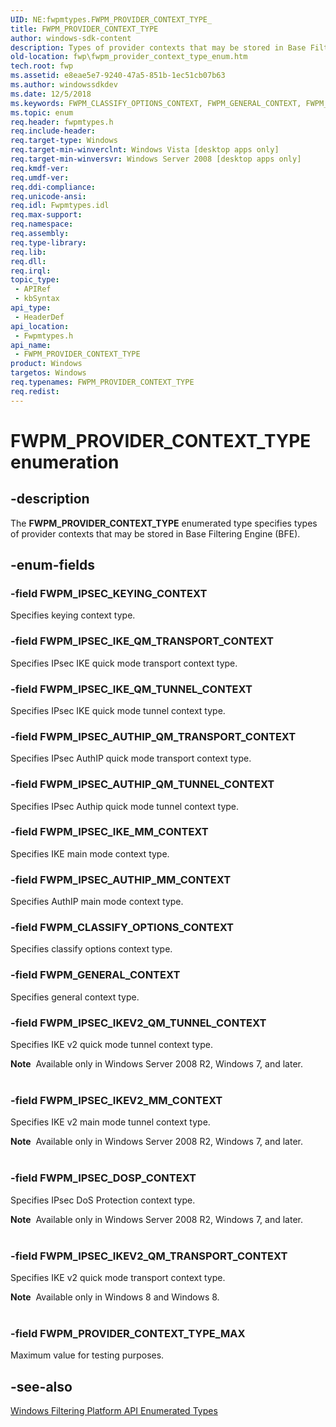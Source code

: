 ```yaml
---
UID: NE:fwpmtypes.FWPM_PROVIDER_CONTEXT_TYPE_
title: FWPM_PROVIDER_CONTEXT_TYPE
author: windows-sdk-content
description: Types of provider contexts that may be stored in Base Filtering Engine (BFE).
old-location: fwp\fwpm_provider_context_type_enum.htm
tech.root: fwp
ms.assetid: e8eae5e7-9240-47a5-851b-1ec51cb07b63
ms.author: windowssdkdev
ms.date: 12/5/2018
ms.keywords: FWPM_CLASSIFY_OPTIONS_CONTEXT, FWPM_GENERAL_CONTEXT, FWPM_IPSEC_AUTHIP_MM_CONTEXT, FWPM_IPSEC_AUTHIP_QM_TRANSPORT_CONTEXT, FWPM_IPSEC_AUTHIP_QM_TUNNEL_CONTEXT, FWPM_IPSEC_DOSP_CONTEXT, FWPM_IPSEC_IKEV2_MM_CONTEXT, FWPM_IPSEC_IKEV2_QM_TRANSPORT_CONTEXT, FWPM_IPSEC_IKEV2_QM_TUNNEL_CONTEXT, FWPM_IPSEC_IKE_MM_CONTEXT, FWPM_IPSEC_IKE_QM_TRANSPORT_CONTEXT, FWPM_IPSEC_IKE_QM_TUNNEL_CONTEXT, FWPM_IPSEC_KEYING_CONTEXT, FWPM_PROVIDER_CONTEXT_TYPE, FWPM_PROVIDER_CONTEXT_TYPE enumeration [Filtering], FWPM_PROVIDER_CONTEXT_TYPE_MAX, fwp.fwpm_provider_context_type_enum, fwpmtypes/FWPM_CLASSIFY_OPTIONS_CONTEXT, fwpmtypes/FWPM_GENERAL_CONTEXT, fwpmtypes/FWPM_IPSEC_AUTHIP_MM_CONTEXT, fwpmtypes/FWPM_IPSEC_AUTHIP_QM_TRANSPORT_CONTEXT, fwpmtypes/FWPM_IPSEC_AUTHIP_QM_TUNNEL_CONTEXT, fwpmtypes/FWPM_IPSEC_DOSP_CONTEXT, fwpmtypes/FWPM_IPSEC_IKEV2_MM_CONTEXT, fwpmtypes/FWPM_IPSEC_IKEV2_QM_TRANSPORT_CONTEXT, fwpmtypes/FWPM_IPSEC_IKEV2_QM_TUNNEL_CONTEXT, fwpmtypes/FWPM_IPSEC_IKE_MM_CONTEXT, fwpmtypes/FWPM_IPSEC_IKE_QM_TRANSPORT_CONTEXT, fwpmtypes/FWPM_IPSEC_IKE_QM_TUNNEL_CONTEXT, fwpmtypes/FWPM_IPSEC_KEYING_CONTEXT, fwpmtypes/FWPM_PROVIDER_CONTEXT_TYPE, fwpmtypes/FWPM_PROVIDER_CONTEXT_TYPE_MAX
ms.topic: enum
req.header: fwpmtypes.h
req.include-header: 
req.target-type: Windows
req.target-min-winverclnt: Windows Vista [desktop apps only]
req.target-min-winversvr: Windows Server 2008 [desktop apps only]
req.kmdf-ver: 
req.umdf-ver: 
req.ddi-compliance: 
req.unicode-ansi: 
req.idl: Fwpmtypes.idl
req.max-support: 
req.namespace: 
req.assembly: 
req.type-library: 
req.lib: 
req.dll: 
req.irql: 
topic_type:
 - APIRef
 - kbSyntax
api_type:
 - HeaderDef
api_location:
 - Fwpmtypes.h
api_name:
 - FWPM_PROVIDER_CONTEXT_TYPE
product: Windows
targetos: Windows
req.typenames: FWPM_PROVIDER_CONTEXT_TYPE
req.redist: 
---
```


# FWPM_PROVIDER_CONTEXT_TYPE enumeration


## -description


The <b>FWPM_PROVIDER_CONTEXT_TYPE</b> enumerated type specifies types of provider contexts that may be stored in Base Filtering Engine (BFE).


## -enum-fields




### -field FWPM_IPSEC_KEYING_CONTEXT

Specifies keying context type.


### -field FWPM_IPSEC_IKE_QM_TRANSPORT_CONTEXT

Specifies IPsec IKE quick mode transport context type.


### -field FWPM_IPSEC_IKE_QM_TUNNEL_CONTEXT

Specifies IPsec IKE quick mode tunnel context type.


### -field FWPM_IPSEC_AUTHIP_QM_TRANSPORT_CONTEXT

Specifies IPsec AuthIP quick mode transport context type.


### -field FWPM_IPSEC_AUTHIP_QM_TUNNEL_CONTEXT

Specifies IPsec Authip quick mode tunnel context type.


### -field FWPM_IPSEC_IKE_MM_CONTEXT

Specifies IKE main mode context type.


### -field FWPM_IPSEC_AUTHIP_MM_CONTEXT

Specifies AuthIP main mode context type.


### -field FWPM_CLASSIFY_OPTIONS_CONTEXT

Specifies classify options context type.


### -field FWPM_GENERAL_CONTEXT

Specifies general context type.


### -field FWPM_IPSEC_IKEV2_QM_TUNNEL_CONTEXT

Specifies IKE v2 quick mode tunnel context type.

<div class="alert"><b>Note</b>  Available only in Windows Server 2008 R2, Windows 7, and later.</div>
<div> </div>

### -field FWPM_IPSEC_IKEV2_MM_CONTEXT

Specifies IKE v2 main mode tunnel context type.

<div class="alert"><b>Note</b>  Available only in Windows Server 2008 R2, Windows 7, and later.</div>
<div> </div>

### -field FWPM_IPSEC_DOSP_CONTEXT

Specifies IPsec DoS Protection context type.

<div class="alert"><b>Note</b>  Available only in Windows Server 2008 R2, Windows 7, and later.</div>
<div> </div>

### -field FWPM_IPSEC_IKEV2_QM_TRANSPORT_CONTEXT

Specifies IKE v2 quick mode transport context type.

<div class="alert"><b>Note</b>  Available only in Windows 8 and Windows 8.</div>
<div> </div>

### -field FWPM_PROVIDER_CONTEXT_TYPE_MAX

Maximum value for testing purposes.


## -see-also




<a href="https://msdn.microsoft.com/39029412-18ce-426a-a79d-cf25ff0dfe0d">Windows Filtering Platform API Enumerated Types</a>
 

 

